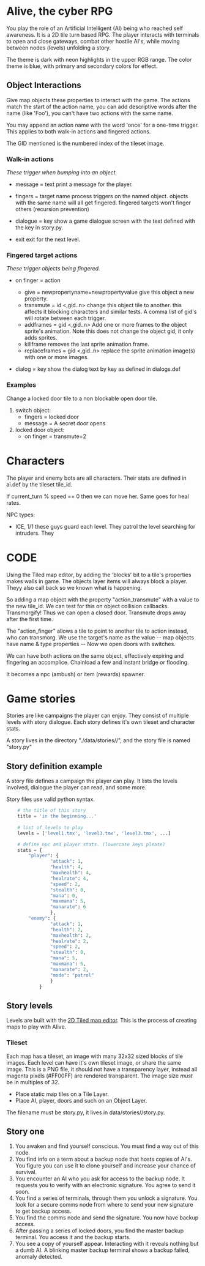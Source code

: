 # Alive, the cyber RPG

You play the role of an Artificial Intelligent (AI) being who reached self awareness. It is a 2D tile turn based RPG. The player interacts with terminals to open and close gateways, combat other hostile AI's, while moving between nodes (levels) unfolding a story.

The theme is dark with neon highlights in the upper RGB range. The color theme is blue, with primary and secondary colors for effect.

## Object Interactions

Give map objects these properties to interact with the game. The actions match the start of the action name, you can add descriptive words after the name (like 'Foo'), you can't have two actions with the same name.

You may append an action name with the word 'once' for a one-time trigger. This applies to both walk-in actions and fingered actions.

The GID mentioned is the numbered index of the tileset image.

### Walk-in actions

_These trigger when bumping into an object._

* message <foo once> = text 
    print a message for the player.

* fingers <foo once> = target name
    process triggers on the named object.
    objects with the same name will all get fingered.
    fingered targets won't finger others (recursion prevention)

* dialogue <foo once> = key
    show a game dialogue screen with the text defined with the key in story.py.

* exit
    exit for the next level.

### Fingered target actions

_These trigger objects being fingered._

* on finger <foo once> = action
    
    * give = newpropertyname=newpropertyvalue
        give this object a new property.
    * transmute = id <,gid..n>
        change this object tile to another.
        this affects it blocking characters and similar tests.
        A comma list of gid's will rotate between each trigger.
    * addframes = gid <,gid..n>
        Add one or more frames to the object sprite's animation.
        Note this does not change the object gid, it only adds sprites.
    * killframe
        removes the last sprite animation frame.
    * replaceframes = gid <,gid..n>
        replace the sprite animation image(s) with one or more images.

* dialog <foo once> = key
    show the dialog text by key as defined in dialogs.def

### Examples

Change a locked door tile to a non blockable open door tile.

1. switch object:
    * fingers = locked door
    * message = A secret door opens
1. locked door object:
    * on finger = transmute=2

# Characters

The player and enemy bots are all characters. Their stats are defined
in ai.def by the tileset tile_id.

If current_turn % speed == 0 then we can move her.
Same goes for heal rates.

NPC types:

* ICE, 1/1
    these guys guard each level. They patrol the level searching for
    intruders. They 



# CODE

Using the Tiled map editor, by adding the 'blocks' bit to a tile's properties makes walls in game. The objects layer items will always block a player. Theyy also call back so we known what is happening.

So adding a map object with the property "action_transmute" with a value to the new tile_id. We can test for this on object collision callbacks. Transmorgify! Thus we can open a closed door. Transmute drops away after the first time.

The "action_finger" allows a tile to point to another tile to action instead, who can transmorg. We use the target's name as the value -- map objects have name & type properties -- Now we open doors with switches.

We can have both actions on the same object, effectively expiring and fingering an accomplice. Chainload a few and instant bridge or flooding.

It becomes a npc (ambush) or item (rewards) spawner. 

# Game stories

Stories are like campaigns the player can enjoy. They consist of multiple levels with story dialogue. Each story defines it's own tileset and character stats.

A story lives in the directory "./data/stories/<your choice>/", and the story file is named "story.py"

## Story definition example

A story file defines a campaign the player can play. It lists the levels involved, dialogue the player can read, and some more.

Story files use valid python syntax.

~~~python
    # the title of this story
    title = 'in the beginning...'
    
    # list of levels to play
    levels = ['level1.tmx', 'level3.tmx', 'level3.tmx', ...]

    # define npc and player stats. (lowercase keys please)
    stats = {
        "player": {
                "attack": 1,
                "health": 4,
                "maxhealth": 4,
                "healrate": 4,
                "speed": 2,
                "stealth": 0,
                "mana": 0,
                "maxmana": 5,
                "manarate": 6
                },
        "enemy": {
                "attack": 1,
                "health": 2,
                "maxhealth": 2,
                "healrate": 2,
                "speed": 2,
                "stealth": 0,
                "mana": 5,
                "maxmana": 5,
                "manarate": 2,
                "mode": "patrol"
                }
            }
~~~

## Story levels

Levels are built with the [2D Tiled map editor](http://www.mapeditor.org). This is the process of creating maps to play with Alive.

### Tileset

Each map has a tileset, an image with many 32x32 sized blocks of tile images. Each level can have it's own tileset image, or share the same image. This is a PNG file, it should not have a transparency layer, instead all magenta pixels (#FF00FF) are rendered transparent. The image size _must_ be in multiples of 32.



* Place static map tiles on a Tile Layer.
* Place AI, player, doors and such on an Object Layer.



The filename must be story.py, it lives in data/stories/<your choice>/story.py.

## Story one

1. You awaken and find yourself conscious. You must find a way out of this node.
1. You find info on a term about a backup node that hosts copies of AI's. You figure you can use it to clone yourself and increase your chance of survival.
1. You encounter an AI who you ask for access to the backup node. It requests you to verify with an electronic signature. You agree to send it soon.
1. You find a series of terminals, through them you unlock a signature. You look for a secure comms node from where to send your new signature to get backup access.
1. You find the comms node and send the signature. You now have backup access.
1. After passing a series of locked doors, you find the master backup terminal. You access it and the backup starts.
1. You see a copy of yourself appear. Interacting with it reveals nothing but a dumb AI. A blinking master backup terminal shows a backup failed, anomaly detected.

